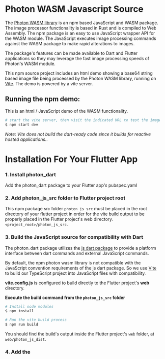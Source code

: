 # Photon WASM Javascript Source

The [Photon WASM library](https://silvia-odwyer.github.io/photon/guide/using-photon-web/) is an npm based JavaScript and WASM package.
The image processor functionality is based in Rust and is compiled to Web Assembly. The npm package is an easy to use JavaScript wrapper API for the WASM module.
The JavaScript executes image processing commands against the WASM package to make rapid alterations to images.

The package's features can be made available to Dart and Flutter applications so they may leverage the fast image processing speeds of Photon's WASM module.

This npm source project includes an html demo showing a base64 string based image file being processed by the Photon WASM library, running on [Vite](https://vitejs.dev/).
The demo is powered by a vite server.

## Running the npm demo:

This is an html / JavaScript demo of the WASM functionality.

```bash
# start the vite server, then visit the indicated URL to test the image processing.
$ npm start dev
```

_Note: Vite does not build the dart-ready code since it builds for reactive hosted applications._.

# Installation For Your Flutter App

### 1. Install photon_dart

Add the photon_dart package to your Flutter app's pubspec.yaml

### 2. Add photon_js_src folder to Flutter project root

This npm package src folder `photon_js_src` must be placed in the root directory of your flutter project
in order for the vite build output to be properly placed in the Flutter project's web directory. `<project_root>/photon_js_src`.

### 3. Build the JavaScript source for compatibility with Dart

The photon_dart package utilizes the [js dart package](https://pub.dev/packages/js) to provide a platform interface between dart commands and external JavaScript commands.

By default, the npm photon wasm library is not compatible with the JavaScript convention requirements of the js dart package. So we use [Vite](https://vitejs.dev/) to build our
TypeScript project into JavaScript files with compatibility.

**vite.config.js** is configured to build directly to the Flutter project's **web** directory.

**Execute the build command from the `photon_js_src` folder**

```bash
# Install node modules
$ npm install

# Run the vite build process
$ npm run build
```

You should find the build's output inside the Flutter project's `web` folder, at `web/photon_js_dist`.

### 4. Add the <script> tag to the Flutter project's index.html

Open the `web/index.html` file and add the following `<script>` tag before the `flutter.js` script tag.

**Example**

```html
<!-- This script contains the functions executable against Photon -->
<script src="photon_dart_js/photon_dart.js"></script>

<!-- This script adds the flutter initialization JS code -->
<script src="flutter.js" defer></script>
```

You will need to stop any app instance and rebuild for web anytime changes are made to the `web` folder. Hot restart will not reflect the changes.

### 5. Pass a base64 encoded image to a photon_dart function

[TODO]

